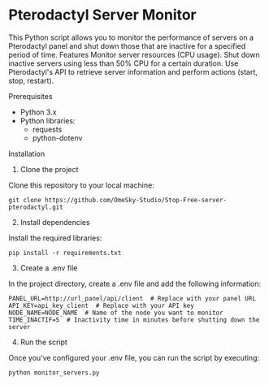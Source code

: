 # Pterodactyl Server Monitor

This Python script allows you to monitor the performance of servers on a Pterodactyl panel and shut down those that are inactive for a specified period of time.
Features
    Monitor server resources (CPU usage).
    Shut down inactive servers using less than 50% CPU for a certain duration.
    Use Pterodactyl's API to retrieve server information and perform actions (start, stop, restart).

Prerequisites
  - Python 3.x
  - Python libraries:
      - requests
      - python-dotenv
        
Installation
1. Clone the project

Clone this repository to your local machine:
```
git clone https://github.com/OmeSky-Studio/Stop-Free-server-pterodactyl.git
```
2. Install dependencies

Install the required libraries:
```
pip install -r requirements.txt
```
3. Create a .env file

In the project directory, create a .env file and add the following information:
```
PANEL_URL=http://url_panel/api/client  # Replace with your panel URL
API_KEY=api_key_client  # Replace with your API key
NODE_NAME=NODE_NAME  # Name of the node you want to monitor
TIME_INACTIF=5  # Inactivity time in minutes before shutting down the server
```
4. Run the script

Once you’ve configured your .env file, you can run the script by executing:
```
python monitor_servers.py
```
